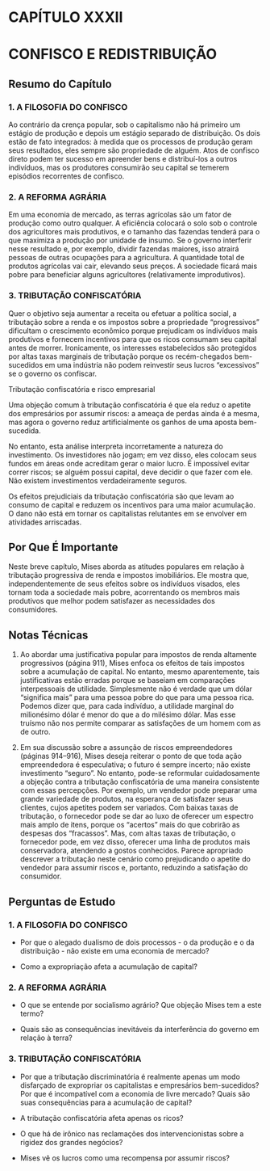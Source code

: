 # CAPÍTULO XXXII
# CONFISCO E REDISTRIBUIÇÃO



## Resumo do Capítulo


### 1. A FILOSOFIA DO CONFISCO

Ao contrário da crença popular, sob o capitalismo não há primeiro um estágio de produção e depois um estágio separado de distribuição. Os dois estão de fato integrados: à medida que os processos de produção geram seus resultados, eles sempre são propriedade de alguém. Atos de confisco direto podem ter sucesso em apreender bens e distribuí-los a outros indivíduos, mas os produtores consumirão seu capital se temerem episódios recorrentes de confisco.


### 2. A REFORMA AGRÁRIA

Em uma economia de mercado, as terras agrícolas são um fator de produção como outro qualquer. A eficiência colocará o solo sob o controle dos agricultores mais produtivos, e o tamanho das fazendas tenderá para o que maximiza a produção por unidade de insumo. Se o governo interferir nesse resultado e, por exemplo, dividir fazendas maiores, isso atrairá pessoas de outras ocupações para a agricultura. A quantidade total de produtos agrícolas vai cair, elevando seus preços. A sociedade ficará mais pobre para beneficiar alguns agricultores (relativamente improdutivos).


### 3. TRIBUTAÇÃO CONFISCATÓRIA

Quer o objetivo seja aumentar a receita ou efetuar a política social, a tributação sobre a renda e os impostos sobre a propriedade “progressivos” dificultam o crescimento econômico porque prejudicam os indivíduos mais produtivos e fornecem incentivos para que os ricos consumam seu capital antes de morrer. Ironicamente, os interesses estabelecidos são protegidos por altas taxas marginais de tributação porque os recém-chegados bem-sucedidos em uma indústria não podem reinvestir seus lucros “excessivos” se o governo os confiscar.


Tributação confiscatória e risco empresarial

Uma objeção comum à tributação confiscatória é que ela reduz o apetite dos empresários por assumir riscos: a ameaça de perdas ainda é a mesma, mas agora o governo reduz artificialmente os ganhos de uma aposta bem-sucedida.

No entanto, esta análise interpreta incorretamente a natureza do investimento. Os investidores não jogam; em vez disso, eles colocam seus fundos em áreas onde acreditam gerar o maior lucro. É impossível evitar correr riscos; se alguém possui capital, deve decidir o que fazer com ele. Não existem investimentos verdadeiramente seguros.

Os efeitos prejudiciais da tributação confiscatória são que levam ao consumo de capital e reduzem os incentivos para uma maior acumulação. O dano não está em tornar os capitalistas relutantes em se envolver em atividades arriscadas.



## Por Que É Importante

Neste breve capítulo, Mises aborda as atitudes populares em relação à tributação progressiva de renda e impostos imobiliários. Ele mostra que, independentemente de seus efeitos sobre os indivíduos visados, eles tornam toda a sociedade mais pobre, acorrentando os membros mais produtivos que melhor podem satisfazer as necessidades dos consumidores.



## Notas Técnicas

1. Ao abordar uma justificativa popular para impostos de renda altamente progressivos (página 911), Mises enfoca os efeitos de tais impostos sobre a acumulação de capital. No entanto, mesmo aparentemente, tais justificativas estão erradas porque se baseiam em comparações interpessoais de utilidade. Simplesmente não é verdade que um dólar “significa mais” para uma pessoa pobre do que para uma pessoa rica. Podemos dizer que, para cada indivíduo, a utilidade marginal do milionésimo dólar é menor do que a do milésimo dólar. Mas esse truísmo não nos permite comparar as satisfações de um homem com as de outro.

2. Em sua discussão sobre a assunção de riscos empreendedores (páginas 914–916), Mises deseja reiterar o ponto de que toda ação empreendedora é especulativa; o futuro é sempre incerto; não existe investimento “seguro”. No entanto, pode-se reformular cuidadosamente a objeção contra a tributação confiscatória de uma maneira consistente com essas percepções. Por exemplo, um vendedor pode preparar uma grande variedade de produtos, na esperança de satisfazer seus clientes, cujos apetites podem ser variados. Com baixas taxas de tributação, o fornecedor pode se dar ao luxo de oferecer um espectro mais amplo de itens, porque os “acertos” mais do que cobrirão as despesas dos “fracassos”. Mas, com altas taxas de tributação, o fornecedor pode, em vez disso, oferecer uma linha de produtos mais conservadora, atendendo a gostos conhecidos. Parece apropriado descrever a tributação neste cenário como prejudicando o apetite do vendedor para assumir riscos e, portanto, reduzindo a satisfação do consumidor.



## Perguntas de Estudo


### 1. A FILOSOFIA DO CONFISCO

* Por que o alegado dualismo de dois processos - o da produção e o da distribuição - não existe em uma economia de mercado?

* Como a expropriação afeta a acumulação de capital?


### 2. A REFORMA AGRÁRIA

* O que se entende por socialismo agrário? Que objeção Mises tem a este termo?

* Quais são as consequências inevitáveis da interferência do governo em relação à terra?


### 3. TRIBUTAÇÃO CONFISCATÓRIA

* Por que a tributação discriminatória é realmente apenas um modo disfarçado de expropriar os capitalistas e empresários bem-sucedidos? Por que é incompatível com a economia de livre mercado? Quais são suas consequências para a acumulação de capital?

* A tributação confiscatória afeta apenas os ricos?

* O que há de irônico nas reclamações dos intervencionistas sobre a rigidez dos grandes negócios?

* Mises vê os lucros como uma recompensa por assumir riscos?
